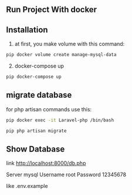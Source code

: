 
## Run Project With docker

## Installation

1. at first, you make volume with this command:

```bash
pip docker volume create manage-mysql-data
```

2. docker-compose up

```bash
pip docker-compose up
```

## migrate database

for php artisan commands use this:

```bash
pip docker exec -it Laravel-php /bin/bash
```

```bash
pip php artisan migrate
```

## Show Database

link [http://localhost:8000/db.php](http://localhost:8000/db.php)

Server mysql
Username root
Password 12345678

like .env.example